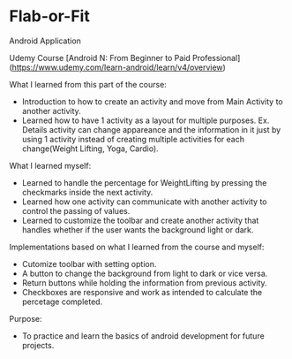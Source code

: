 # Flab-or-Fit
Android Application

Udemy Course [Android N: From Beginner to Paid Professional] (https://www.udemy.com/learn-android/learn/v4/overview)

What I learned from this part of the course:
- Introduction to how to create an activity and move from Main Activity to another activity.
- Learned how to have 1 activity as a layout for multiple purposes. Ex. Details activity can change appareance and the information in it just by using 1 activity instead of creating multiple activities for each change(Weight Lifting, Yoga, Cardio).

What I learned myself:
- Learned to handle the percentage for WeightLifting by pressing the checkmarks inside the next activity.
- Learned how one activity can communicate with another activity to control the passing of values.
- Learned to customize the toolbar and create another activity that handles whether if the user wants the background light or dark.

Implementations based on what I learned from the course and myself:
- Cutomize toolbar with setting option.
- A button to change the background from light to dark or vice versa.
- Return buttons while holding the information from previous activity.
- Checkboxes are responsive and work as intended to calculate the percetage completed.

Purpose:
- To practice and learn the basics of android development for future projects.
